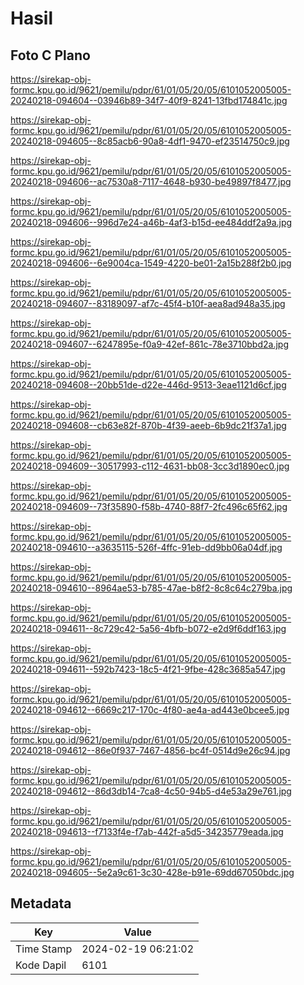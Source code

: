 # Hasil

## Foto C Plano

https://sirekap-obj-formc.kpu.go.id/9621/pemilu/pdpr/61/01/05/20/05/6101052005005-20240218-094604--03946b89-34f7-40f9-8241-13fbd174841c.jpg

https://sirekap-obj-formc.kpu.go.id/9621/pemilu/pdpr/61/01/05/20/05/6101052005005-20240218-094605--8c85acb6-90a8-4df1-9470-ef23514750c9.jpg

https://sirekap-obj-formc.kpu.go.id/9621/pemilu/pdpr/61/01/05/20/05/6101052005005-20240218-094606--ac7530a8-7117-4648-b930-be49897f8477.jpg

https://sirekap-obj-formc.kpu.go.id/9621/pemilu/pdpr/61/01/05/20/05/6101052005005-20240218-094606--996d7e24-a46b-4af3-b15d-ee484ddf2a9a.jpg

https://sirekap-obj-formc.kpu.go.id/9621/pemilu/pdpr/61/01/05/20/05/6101052005005-20240218-094606--6e9004ca-1549-4220-be01-2a15b288f2b0.jpg

https://sirekap-obj-formc.kpu.go.id/9621/pemilu/pdpr/61/01/05/20/05/6101052005005-20240218-094607--83189097-af7c-45f4-b10f-aea8ad948a35.jpg

https://sirekap-obj-formc.kpu.go.id/9621/pemilu/pdpr/61/01/05/20/05/6101052005005-20240218-094607--6247895e-f0a9-42ef-861c-78e3710bbd2a.jpg

https://sirekap-obj-formc.kpu.go.id/9621/pemilu/pdpr/61/01/05/20/05/6101052005005-20240218-094608--20bb51de-d22e-446d-9513-3eae1121d6cf.jpg

https://sirekap-obj-formc.kpu.go.id/9621/pemilu/pdpr/61/01/05/20/05/6101052005005-20240218-094608--cb63e82f-870b-4f39-aeeb-6b9dc21f37a1.jpg

https://sirekap-obj-formc.kpu.go.id/9621/pemilu/pdpr/61/01/05/20/05/6101052005005-20240218-094609--30517993-c112-4631-bb08-3cc3d1890ec0.jpg

https://sirekap-obj-formc.kpu.go.id/9621/pemilu/pdpr/61/01/05/20/05/6101052005005-20240218-094609--73f35890-f58b-4740-88f7-2fc496c65f62.jpg

https://sirekap-obj-formc.kpu.go.id/9621/pemilu/pdpr/61/01/05/20/05/6101052005005-20240218-094610--a3635115-526f-4ffc-91eb-dd9bb06a04df.jpg

https://sirekap-obj-formc.kpu.go.id/9621/pemilu/pdpr/61/01/05/20/05/6101052005005-20240218-094610--8964ae53-b785-47ae-b8f2-8c8c64c279ba.jpg

https://sirekap-obj-formc.kpu.go.id/9621/pemilu/pdpr/61/01/05/20/05/6101052005005-20240218-094611--8c729c42-5a56-4bfb-b072-e2d9f6ddf163.jpg

https://sirekap-obj-formc.kpu.go.id/9621/pemilu/pdpr/61/01/05/20/05/6101052005005-20240218-094611--592b7423-18c5-4f21-9fbe-428c3685a547.jpg

https://sirekap-obj-formc.kpu.go.id/9621/pemilu/pdpr/61/01/05/20/05/6101052005005-20240218-094612--6669c217-170c-4f80-ae4a-ad443e0bcee5.jpg

https://sirekap-obj-formc.kpu.go.id/9621/pemilu/pdpr/61/01/05/20/05/6101052005005-20240218-094612--86e0f937-7467-4856-bc4f-0514d9e26c94.jpg

https://sirekap-obj-formc.kpu.go.id/9621/pemilu/pdpr/61/01/05/20/05/6101052005005-20240218-094612--86d3db14-7ca8-4c50-94b5-d4e53a29e761.jpg

https://sirekap-obj-formc.kpu.go.id/9621/pemilu/pdpr/61/01/05/20/05/6101052005005-20240218-094613--f7133f4e-f7ab-442f-a5d5-34235779eada.jpg

https://sirekap-obj-formc.kpu.go.id/9621/pemilu/pdpr/61/01/05/20/05/6101052005005-20240218-094605--5e2a9c61-3c30-428e-b91e-69dd67050bdc.jpg


## Metadata

| Key        | Value               |
| ---------- | ------------------- |
| Time Stamp | 2024-02-19 06:21:02 |
| Kode Dapil | 6101                |



